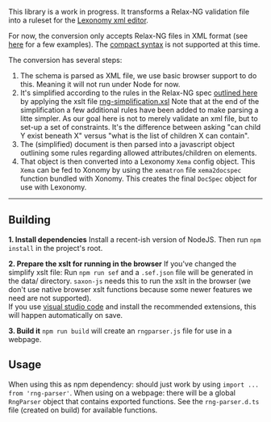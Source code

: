This library is a work in progress. 
It transforms a Relax-NG validation file into a ruleset for the [Lexonomy xml editor](https://github.com/elexis-eu/Lexonomy). 

For now, the conversion only accepts Relax-NG files in XML format (see [here](https://relaxng.org/tutorial-20011203.html) for a few examples). The [compact syntax](https://www.oasis-open.org/committees/relax-ng/compact-20021121.html) is not supported at this time.


The conversion has several steps: 
1. The schema is parsed as XML file, we use basic browser support to do this. Meaning it will not run under Node for now.
2. It's simplified according to the rules in the Relax-NG spec [outlined here](https://www.oasis-open.org/committees/relax-ng/spec-20011203.html#simplification) by applying the xslt file [rng-simplification.xsl](data/rng-simplification.xsl) 
  Note that at the end of the simplification a few additional rules have been added to make parsing a litte simpler. As our goal here is not to merely validate an xml file, but to set-up a set of constraints. It's the difference between asking "can child Y exist beneath X" versus "what is the list of children X can contain".
3. The (simplified) document is then parsed into a javascript object outlining some rules regarding allowed attributes/children on elements. 
4. That object is then converted into a Lexonomy `Xema` config object. This `Xema` can be fed to Xonomy by using the `xematron` file `xema2docspec` function bundled with Xonomy. This creates the final `DocSpec` object for use with Lexonomy.

-----------

## Building

**1. Install dependencies**
Install a recent-ish version of NodeJS. Then run `npm install` in the project's root.

**2. Prepare the xslt for running in the browser**
If you've changed the simplify xslt file: 
Run `npm run sef` and a `.sef.json` file will be generated in the data/ directory. `saxon-js` needs this to run the xslt in the browser (we don't use native browser xslt functions because some newer features we need are not supported).  
   If you use [visual studio code](https://code.visualstudio.com/download) and install the recommended extensions, this will happen automatically on save.

**3. Build it**
`npm run build` will create an `rngparser.js` file for use in a webpage.

## Usage

When using this as npm dependency: should just work by using `import ... from 'rng-parser'`. 
When using on a webpage: there will be a global `RngParser` object that contains exported functions. See the `rng-parser.d.ts` file (created on build) for available functions. 

